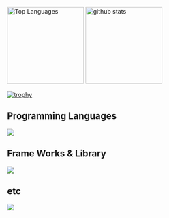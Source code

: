 <p align="left" > 
  <img height="180px" src="https://github-readme-stats.vercel.app/api/top-langs?username=Takuro-U&theme=aura&show_icons=true&langs_count=12&locale=en&layout=compact" alt="Top Languages" />
  <img height="180px" alt="github stats" height="150px" src="https://github-readme-stats.vercel.app/api?username=Takuro-U&show_icons=true&theme=aura" />
</p>

[![trophy](https://github-profile-trophy.vercel.app/?username=Takuro-U&theme=onedark)](https://github.com/ryo-ma/github-profile-trophy)

<h2>Programming Languages</h2>

![](https://skillicons.dev/icons?i=js,typescript,php,html,css,sass)<br>
<h2>Frame Works & Library</h2>

![](https://skillicons.dev/icons?i=react,vite,nodejs,express,laravel,tailwind,materialui)<br>
<h2>etc</h2>

![](https://skillicons.dev/icons?i=git,github,mysql,firebase,vscode,figma)<br>
